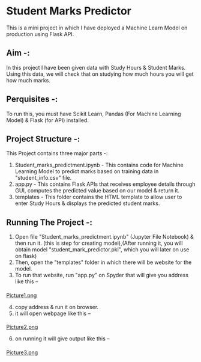 
# Student Marks Predictor 

This is a mini project in which I have deployed a Machine Learn Model on production using Flask API.

## Aim -:

In this project I have been given data with Study Hours & Student Marks.
Using this data, we will check that on studying how much hours you will get how much marks.

## Perquisites -:

To run this, you must have Scikit Learn, Pandas (For Machine Learning Model) & Flask (for API) installed.

## Project Structure -:

This Project contains three major parts -:
1. Student_marks_predictment.ipynb - This contains code for Machine Learning Model to predict marks based on training data in "student_info.csv" file.
2. app.py - This contains Flask APIs that receives employee details through GUI, computes the predicted value based on our model & return it. 
3. templates - This folder contains the HTML template to allow user to enter Study Hours & displays the predicted student marks.

## Running The Project -:

1. Open file "Student_marks_predictment.ipynb" (Jupyter File Notebook) & then run it. (this is step for creating model),(After running it, you will obtain model "student_mark_predictor.pkl", which you will later on use on flask)
2. Then, open the "templates" folder in which there will be website for the model.
3. To run that website, run "app.py" on Spyder that will give you address like this –

####

[Picture1.png](https://github.com/ArshveerSinghArora/Student_Marks_Predictor/blob/master/static/images/Picture1.png?raw=true)

4. copy address & run it on browser.
5. it will open webpage like this –

####

[Picture2.png](https://github.com/ArshveerSinghArora/Student_Marks_Predictor/blob/master/static/images/Picture2.png?raw=true)

6. on running it will give output like this –
####

[Picture3.png](https://github.com/ArshveerSinghArora/Student_Marks_Predictor/blob/master/static/images/Picture3.png?raw=true)

